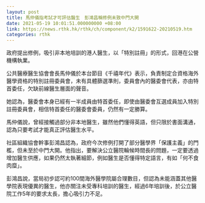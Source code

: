 ```yaml
---
layout: post
title: 馬仲儀指考試才可評估醫生　彭鴻昌稱修例未致中門大開
date: 2021-05-19 10:01:51.000000000 +08:00
link: https://news.rthk.hk/rthk/ch/component/k2/1591622-20210519.htm
categories: rthk
---
```


政府提出修例，吸引非本地培訓的港人醫生，以「特別註冊」的形式，回港在公營機構執業。

公共醫療醫生協會會長馬仲儀於本台節目《千禧年代》表示，負責制定合資格海外醫學資格的特別註冊委員會，未有具體篩選準則，委員會內的醫委會代表，亦由特首委任，欠缺前線醫生層面的聲音。

她認為，醫委會本身已經有一半成員由特首委任，即使由醫委會互選成員加入特別註冊委員會，相信特首委任的醫委會委員，仍然有一定勝算。

馬仲儀說，曾經接觸過部分非本地醫生，雖然他們懂得英語，但只限於書面溝通，認為只要考試才能真正評估醫生水平。

社區組織協會幹事彭鴻昌認為，政府今次修例打開了部分醫學界「保護主義」的門檻，但未至於中門大開。他指出，要解決公立醫院輪候時間長的問題，一定要透過增加醫生供應，如果仍然太執著細節，例如醫生是否懂得特定語言，有如「何不食肉糜」。

彭鴻昌說，當局初步認可約100間海外醫學院屬合理數目，但認為未能涵蓋其他醫學院表現優異的醫生，他亦關注未受專科培訓的醫生，經過6年培訓後，於公立醫院工作5年的要求太長，擔心吸引力不足。
